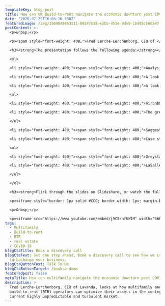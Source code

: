 ```yaml
---
templateKey: blog-post
title: How can UK Build-to-rent navigate the economic downturn post COVID-19?
date: "2020-07-29T16:06:16.358Z"
featuredimage: /img/1569848463111-80147b38-e3bb-453e-9de9-1b485cb6d547.jpeg
postContent: >-
  <p>&nbsp;</p>

  <p><span style="font-weight: 400;">Fred Lerche-Lerchenborg, CEO of </span><a href="../"><span style="font-weight: 400;">Lavanda</span></a><span style="font-weight: 400;">, recently led a webinar session in partnership with the </span><a href="https://www.ukaa.org.uk/"><span style="font-weight: 400;">UKAA</span></a><span style="font-weight: 400;"> looking at how multifamily and build-to-rent (BTR) operators can optimize their assets in the context of the current highly unpredictable and turbulent market.&nbsp;</span></p>

  <h3><strong>The presentation follows the following agenda:</strong></h3>

  <ol>

  <li style="font-weight: 400;"><span style="font-weight: 400;">Analysis of learnings from the US multifamily industry</span></li>

  <li style="font-weight: 400;"><span style="font-weight: 400;">A look at what&rsquo;s in store for UK BTR?</span></li>

  <li style="font-weight: 400;"><span style="font-weight: 400;">A look in parallel at what&rsquo;s going on in the short and mid-term market?</span></li>

  <ul>

  <li style="font-weight: 400;"><span style="font-weight: 400;">Airbnb&rsquo;s move into long-term rentals and what that means for BTR</span></li>

  <li style="font-weight: 400;"><span style="font-weight: 400;">The growing importance of direct bookings</span></li>

  </ul>

  <li style="font-weight: 400;"><span style="font-weight: 400;">Suggestions for how BTR operators can prepare for the worst, whilst hoping for the best?</span></li>

  <li style="font-weight: 400;"><span style="font-weight: 400;">Case studies in BTR innovation:&nbsp;</span></li>

  <ul>

  <li style="font-weight: 400;"><span style="font-weight: 400;">Greystar</span></li>

  <li style="font-weight: 400;"><span style="font-weight: 400;">LaSalle/Dandara</span></li>

  </ul>

  </ol>

  <h3><strong>Flick through the slides on Slideshare, or watch the full recorded session on Youtube. </strong></h3>

  <p><iframe style="border: 1px solid #CCC; border-width: 1px; margin-bottom: 5px; max-width: 100%;" src="//www.slideshare.net/slideshow/embed_code/key/3IAspHRdMwCY4m" width="595" height="485" frameborder="0" marginwidth="0" marginheight="0" scrolling="no" allowfullscreen="allowfullscreen"> </iframe></p>

  <p>&nbsp;</p>

  <p><iframe src="https://www.youtube.com/embed/j9C5rnfUW1M" width="560" height="315" frameborder="0" allowfullscreen="allowfullscreen"></iframe></p>
tags:
  - Multifamily
  - Build-to-rent
  - BTR
  - real estate
  - COVID-19
blogCtaTitle: Book a discovery call
blogCtaText: Get one step ahead, book a discovery call to see how we can help
  turbocharge your business.
blogCtaButtonText: Talk To Us
blogCtaButtonTarget: /book-a-demo
featuredpost: false
metaTitle: How can multifamily navigate the economic downturn post COVID-19?
description: >
  Fred Lerche-Lerchenborg, CEO of Lavanda, looks at how multifamily and
  build-to-rent (BTR) operators can optimize their assets in the context of the
  current highly unpredictable and turbulent market.
---
```

